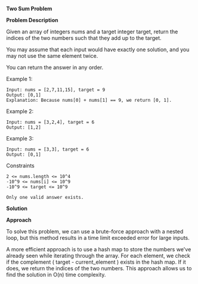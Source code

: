 **Two Sum Problem**

**Problem Description**

Given an array of integers nums and a target integer target, return the indices of the two numbers such that they add up to the target.

You may assume that each input would have exactly one solution, and you may not use the same element twice.

You can return the answer in any order.

Example 1:

    Input: nums = [2,7,11,15], target = 9
    Output: [0,1]
    Explanation: Because nums[0] + nums[1] == 9, we return [0, 1].

Example 2:

    Input: nums = [3,2,4], target = 6
    Output: [1,2]

Example 3:

    Input: nums = [3,3], target = 6
    Output: [0,1]

Constraints

    2 <= nums.length <= 10^4
    -10^9 <= nums[i] <= 10^9
    -10^9 <= target <= 10^9  

    Only one valid answer exists.

**Solution**

**Approach**

To solve this problem, we can use a brute-force approach with a nested loop, but this method results in a time limit exceeded error for large inputs.

A more efficient approach is to use a hash map to store the numbers we've already seen while iterating through the array. For each element, we check if the complement ( target - current_element ) exists in the hash map. If it does, we return the indices of the two numbers. This approach allows us to find the solution in O(n) time complexity. 
